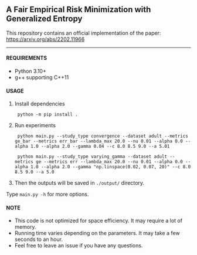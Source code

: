 **A Fair Empirical Risk Minimization with Generalized Entropy**
---------------------------------------------------------------

This repository contains an official implementation of the paper:
https://arxiv.org/abs/2202.11966

---------------------------------------------------------------

#### __REQUIREMENTS__

* Python 3.10+
* g++ supporting C++11


#### __USAGE__

1. Install dependencies

        python -m pip install .

2. Run experiments

        python main.py --study_type convergence --dataset adult --metrics ge_bar --metrics err_bar --lambda_max 20.0 --nu 0.01 --alpha 0.0 --alpha 1.0 --alpha 2.0 --gamma 0.04 --c 8.0 8.5 9.0 --a 5.01

        python main.py --study_type varying_gamma --dataset adult --metrics ge --metrics err --lambda_max 20.0 --nu 0.01 --alpha 0.0 --alpha 1.0 --alpha 2.0 --gamma "np.linspace(0.02, 0.07, 20)" --c 8.0 8.5 9.0 --a 5.0

3. Then the outputs will be saved in `./output/` directory.

Type `main.py -h` for more options.


#### __NOTE__

* This code is not optimized for space efficiency. It may require a lot of memory.
* Running time varies depending on the parameters. It may take a few seconds to an hour.
* Feel free to leave an issue if you have any questions.
